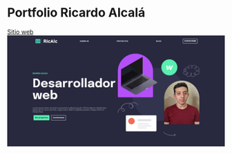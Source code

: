 # Portfolio Ricardo Alcalá

[Sitio web](https://ricalc.netlify.app/)
![img](./screenshots/ricalc-web.jpeg)
